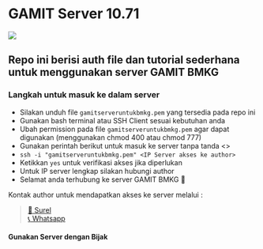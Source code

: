 # GAMIT Server 10.71
![](https://d1.awsstatic.com/logos/aws-logo-lockups/poweredbyaws/PB_AWS_logo_RGB_REV_SQ.8c88ac215fe4e441dc42865dd6962ed4f444a90d.png)
## Repo ini berisi auth file dan tutorial sederhana untuk menggunakan server GAMIT BMKG

### Langkah untuk masuk ke dalam server
- Silakan unduh file `gamitserveruntukbmkg.pem` yang tersedia pada repo ini
- Gunakan bash terminal atau SSH Client sesuai kebutuhan anda
- Ubah permission pada file `gamitserveruntukbmkg.pem` agar dapat digunakan (menggunakan chmod 400 atau chmod 777)
- Gunakan perintah berikut untuk masuk ke server tanpa tanda <> 
- `ssh -i "gamitserveruntukbmkg.pem" <IP Server akses ke author>`
- Ketikkan `yes` untuk verifikasi akses jika diperlukan
- Untuk IP server lengkap silakan hubungi author
- Selamat anda terhubung ke server GAMIT BMKG :tada:

Kontak author untuk mendapatkan akses ke server melalui :
>[:incoming_envelope:   Surel](mailto:mailto:muhammad.suyudi@bmkg.go.id?cc=yyudie@gmail.com&bcc=&subject=Permohonan%20akses%20server%20GAMIT%20BMKG&body=)\
>[:telephone_receiver:  Whatsapp](https://wa.me/6287765162176?text=Permohonan%20akses%20server%20GAMIT%20BMKG)

#### Gunakan Server dengan Bijak
